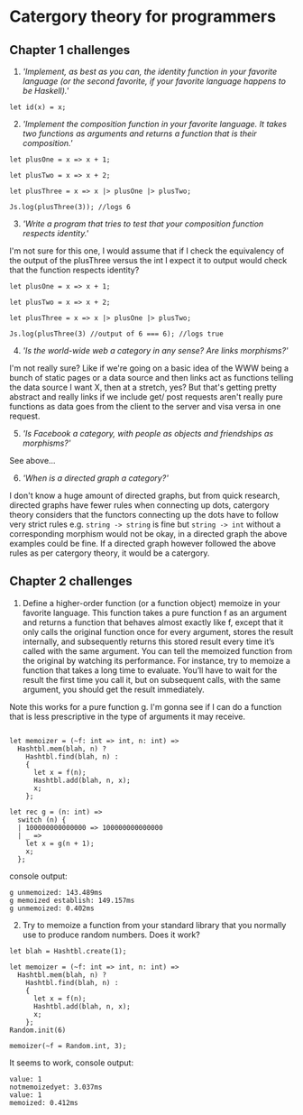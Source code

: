 # Catergory theory for programmers 

## Chapter 1 challenges 

1. <i>'Implement, as best as you can, the identity function in your favorite
language (or the second favorite, if your favorite language
happens to be Haskell).' </i>

```reason
let id(x) = x;
```

2. <i>'Implement the composition function in your favorite language. It
takes two functions as arguments and returns a function that is
their composition.'</i>

```reason
let plusOne = x => x + 1;

let plusTwo = x => x + 2;

let plusThree = x => x |> plusOne |> plusTwo;

Js.log(plusThree(3)); //logs 6
```

3. <i>'Write a program that tries to test that your composition function
respects identity.'</i>

I'm not sure for this one, I would assume that if I check the equivalency of the output of the plusThree versus the int I expect it to output would check that the function respects identity?

```reason
let plusOne = x => x + 1;

let plusTwo = x => x + 2;

let plusThree = x => x |> plusOne |> plusTwo;

Js.log(plusThree(3) //output of 6 === 6); //logs true
```

4. <i>'Is the world-wide web a category in any sense? Are links morphisms?'</i>

I'm not really sure? Like if we're going on a basic idea of the WWW being a bunch of static pages or a data source and then links act as functions telling the data source I want X, then at a stretch, yes? But that's getting pretty abstract and really links if we include get/ post requests aren't really pure functions as data goes from the client to the server and visa versa in one request.

5. <i>'Is Facebook a category, with people as objects and friendships as
morphisms?'</i>

See above...

6. <i>'When is a directed graph a category?'</i>

I don't know a huge amount of directed graphs, but from quick research, directed graphs have fewer rules when connecting up dots, catergory theory considers that the functors connecting up the dots have to follow very strict rules e.g. ```string -> string``` is fine but ```string -> int``` without a corresponding morphism would not be okay, in a directed graph the above examples could be fine. If a directed graph however followed the above rules as per catergory theory, it would be a catergory.

## Chapter 2 challenges

1. Define a higher-order function (or a function object) memoize in your favorite language. This function takes a pure function f as an argument and returns a function that behaves almost exactly like f, except that it only calls the original function once for every argument, stores the result internally, and subsequently returns this stored result every time it’s called with the same argument. You can tell the memoized function from the original by watching its performance. For instance, try to memoize a function that takes a long time to evaluate. You’ll have to wait for the result the first time you call it, but on subsequent calls, with the same argument, you should get the result immediately.

Note this works for a pure function g. I'm gonna see if I can do a function that is less prescriptive in the type of arguments it may receive.

```reason let blah = Hashtbl.create(1);

let memoizer = (~f: int => int, n: int) =>
  Hashtbl.mem(blah, n) ?
    Hashtbl.find(blah, n) :
    {
      let x = f(n);
      Hashtbl.add(blah, n, x);
      x;
    };

let rec g = (n: int) =>
  switch (n) {
  | 100000000000000 => 100000000000000
  | _ =>
    let x = g(n + 1);
    x;
  };

```

console output:

```
g unmemoized: 143.489ms
g memoized establish: 149.157ms
g unmemoized: 0.402ms
```

2. Try to memoize a function from your standard library that you
normally use to produce random numbers. Does it work?

```reason
let blah = Hashtbl.create(1);

let memoizer = (~f: int => int, n: int) =>
  Hashtbl.mem(blah, n) ?
    Hashtbl.find(blah, n) :
    {
      let x = f(n);
      Hashtbl.add(blah, n, x);
      x;
    };
Random.init(6)

memoizer(~f = Random.int, 3);
```

It seems to work, console output: 

```
value: 1
notmemoizedyet: 3.037ms
value: 1
memoized: 0.412ms
```
